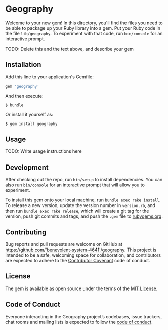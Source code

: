# Geography

Welcome to your new gem! In this directory, you'll find the files you need to be able to package up your Ruby library into a gem. Put your Ruby code in the file `lib/geography`. To experiment with that code, run `bin/console` for an interactive prompt.

TODO: Delete this and the text above, and describe your gem

## Installation

Add this line to your application's Gemfile:

```ruby
gem 'geography'
```

And then execute:

    $ bundle

Or install it yourself as:

    $ gem install geography

## Usage

TODO: Write usage instructions here

## Development

After checking out the repo, run `bin/setup` to install dependencies. You can also run `bin/console` for an interactive prompt that will allow you to experiment.

To install this gem onto your local machine, run `bundle exec rake install`. To release a new version, update the version number in `version.rb`, and then run `bundle exec rake release`, which will create a git tag for the version, push git commits and tags, and push the `.gem` file to [rubygems.org](https://rubygems.org).

## Contributing

Bug reports and pull requests are welcome on GitHub at https://github.com/'benevolent-system-4641'/geography. This project is intended to be a safe, welcoming space for collaboration, and contributors are expected to adhere to the [Contributor Covenant](http://contributor-covenant.org) code of conduct.

## License

The gem is available as open source under the terms of the [MIT License](https://opensource.org/licenses/MIT).

## Code of Conduct

Everyone interacting in the Geography project’s codebases, issue trackers, chat rooms and mailing lists is expected to follow the [code of conduct](https://github.com/'benevolent-system-4641'/geography/blob/master/CODE_OF_CONDUCT.md).
